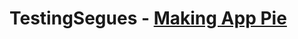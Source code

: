 # TestingSegues - [Making App Pie](http://makeapppie.com/2014/07/01/swift-swift-using-segues-and-delegates-in-navigation-controllers-part-1-the-template/)
